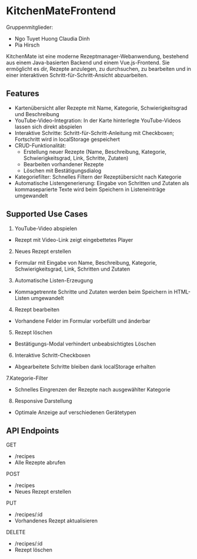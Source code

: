 # KitchenMateFrontend

Gruppenmitglieder:
- Ngo Tuyet Huong Claudia Dinh
- Pia Hirsch

KitchenMate ist eine moderne Rezeptmanager-Webanwendung, bestehend aus einem Java-basierten Backend und einem Vue.js-Frontend. Sie ermöglicht es dir, Rezepte anzulegen, zu durchsuchen, zu bearbeiten und in einer interaktiven Schritt-für-Schritt-Ansicht abzuarbeiten.


## Features

- Karten­übersicht aller Rezepte mit Name, Kategorie, Schwierigkeitsgrad und Beschreibung
- YouTube-Video-Integration: In der Karte hinterlegte YouTube-Videos lassen sich direkt
  abspielen
- Interaktive Schritte: Schritt-für-Schritt-Anleitung mit Checkboxen; Fortschritt wird in
  localStorage gespeichert
- CRUD-Funktionalität:
   - Erstellung neuer Rezepte (Name, Beschreibung, Kategorie, Schwierigkeitsgrad, Link,
     Schritte, Zutaten)
   - Bearbeiten vorhandener Rezepte
   - Löschen mit Bestätigungs­dialog
- Kategoriefilter: Schnelles Filtern der Rezept­übersicht nach Kategorie
- Automatische Listen­generierung: Eingabe von Schritten und Zutaten als kommaseparierte
  Texte wird beim Speichern in Listen­einträge umgewandelt


## Supported Use Cases

1. YouTube-Video abspielen
  - Rezept mit Video-Link zeigt eingebettetes Player

2. Neues Rezept erstellen
  - Formular mit Eingabe von Name, Beschreibung, Kategorie, Schwierigkeitsgrad, Link,
    Schritten und Zutaten

3. Automatische Listen-Erzeugung
  - Kommagetrennte Schritte und Zutaten werden beim Speichern in HTML-Listen umgewandelt

4. Rezept bearbeiten
  - Vorhandene Felder im Formular vorbefüllt und änderbar

5. Rezept löschen
  - Bestätigungs-Modal verhindert unbeabsichtigtes Löschen

6. Interaktive Schritt-Checkboxen
  - Abgearbeitete Schritte bleiben dank localStorage erhalten

7.Kategorie-Filter
  - Schnelles Eingrenzen der Rezepte nach ausgewählter Kategorie

8. Responsive Darstellung
  - Optimale Anzeige auf verschiedenen Gerätetypen


## API Endpoints

GET
- /recipes
- Alle Rezepte abrufen

POST
- /recipes
- Neues Rezept erstellen

PUT
- /recipes/:id
- Vorhandenes Rezept aktualisieren

DELETE
- /recipes/:id
- Rezept löschen
